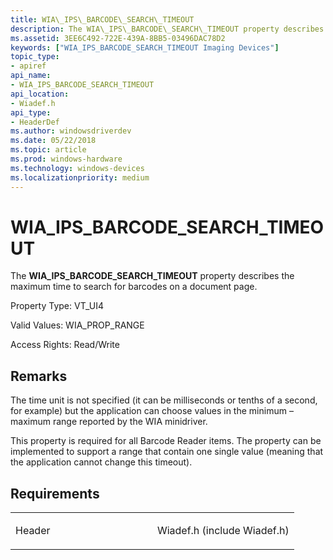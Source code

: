 ```yaml
---
title: WIA\_IPS\_BARCODE\_SEARCH\_TIMEOUT
description: The WIA\_IPS\_BARCODE\_SEARCH\_TIMEOUT property describes the maximum time to search for barcodes on a document page.
ms.assetid: 3EE6C492-722E-439A-8BB5-03496DAC78D2
keywords: ["WIA_IPS_BARCODE_SEARCH_TIMEOUT Imaging Devices"]
topic_type:
- apiref
api_name:
- WIA_IPS_BARCODE_SEARCH_TIMEOUT
api_location:
- Wiadef.h
api_type:
- HeaderDef
ms.author: windowsdriverdev
ms.date: 05/22/2018
ms.topic: article
ms.prod: windows-hardware
ms.technology: windows-devices
ms.localizationpriority: medium
---
```


# WIA\_IPS\_BARCODE\_SEARCH\_TIMEOUT


The **WIA\_IPS\_BARCODE\_SEARCH\_TIMEOUT** property describes the maximum time to search for barcodes on a document page.


Property Type: VT\_UI4

Valid Values: WIA\_PROP\_RANGE

Access Rights: Read/Write

Remarks
-------

The time unit is not specified (it can be milliseconds or tenths of a second, for example) but the application can choose values in the minimum – maximum range reported by the WIA minidriver.

This property is required for all Barcode Reader items. The property can be implemented to support a range that contain one single value (meaning that the application cannot change this timeout).

Requirements
------------

<table>
<colgroup>
<col width="50%" />
<col width="50%" />
</colgroup>
<tbody>
<tr class="odd">
<td><p>Header</p></td>
<td>Wiadef.h (include Wiadef.h)</td>
</tr>
</tbody>
</table>

 

 





